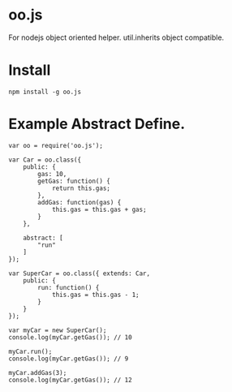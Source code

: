 # oo.js
For nodejs object oriented helper.
util.inherits object compatible.

# Install
```
npm install -g oo.js
```

# Example Abstract Define.
```
var oo = require('oo.js');
                
var Car = oo.class({
    public: {
        gas: 10,
        getGas: function() {
            return this.gas;
        },
        addGas: function(gas) {
            this.gas = this.gas + gas;
        }
    },

    abstract: [
        "run"
    ]
});

var SuperCar = oo.class({ extends: Car,
    public: {
        run: function() {
            this.gas = this.gas - 1;
        }
    }
});
            
var myCar = new SuperCar();
console.log(myCar.getGas()); // 10
                
myCar.run();
console.log(myCar.getGas()); // 9
                
myCar.addGas(3);
console.log(myCar.getGas()); // 12


```
